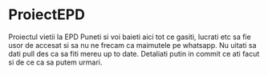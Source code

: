 # ProiectEPD
Proiectul vietii la EPD
Puneti si voi baieti aici tot ce gasiti, lucrati etc sa fie usor de accesat si sa nu ne frecam ca maimutele pe whatsapp.
Nu uitati sa dati pull des ca sa fiti mereu up to date.
Detaliati putin in commit ce ati facut si de ce ca sa putem urmari.
